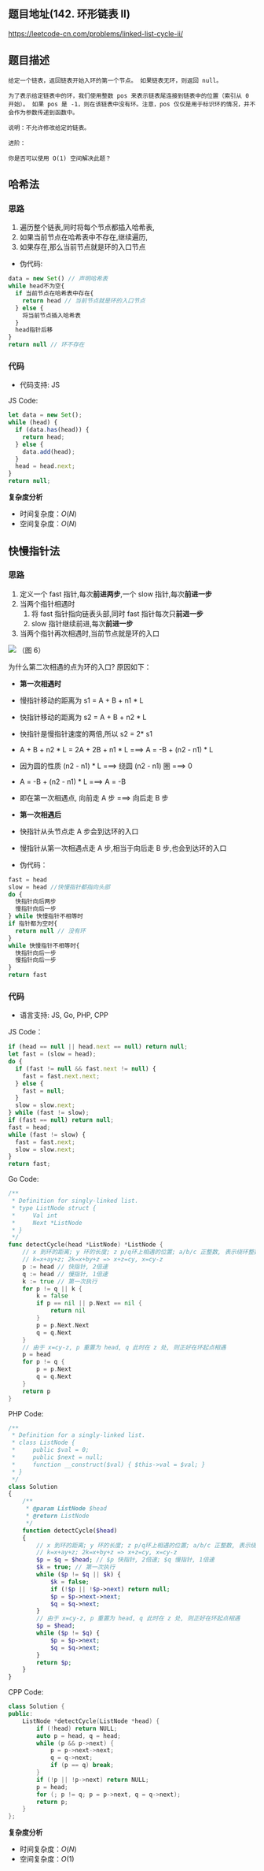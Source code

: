 ## 题目地址(142. 环形链表 II)

https://leetcode-cn.com/problems/linked-list-cycle-ii/

## 题目描述

```
给定一个链表，返回链表开始入环的第一个节点。 如果链表无环，则返回 null。

为了表示给定链表中的环，我们使用整数 pos 来表示链表尾连接到链表中的位置（索引从 0 开始）。 如果 pos 是 -1，则在该链表中没有环。注意，pos 仅仅是用于标识环的情况，并不会作为参数传递到函数中。

说明：不允许修改给定的链表。

进阶：

你是否可以使用 O(1) 空间解决此题？
```

## 哈希法

### 思路

1. 遍历整个链表,同时将每个节点都插入哈希表,
2. 如果当前节点在哈希表中不存在,继续遍历,
3. 如果存在,那么当前节点就是环的入口节点

- 伪代码:

```js
data = new Set() // 声明哈希表
while head不为空{
  if 当前节点在哈希表中存在{
    return head // 当前节点就是环的入口节点
  } else {
    将当前节点插入哈希表
  }
  head指针后移
}
return null // 环不存在
```

### 代码

- 代码支持: JS

JS Code:

```js
let data = new Set();
while (head) {
  if (data.has(head)) {
    return head;
  } else {
    data.add(head);
  }
  head = head.next;
}
return null;
```

**复杂度分析**

- 时间复杂度：$O(N)$
- 空间复杂度：$O(N)$

## 快慢指针法

### 思路

1. 定义一个 fast 指针,每次**前进两步**,一个 slow 指针,每次**前进一步**
2. 当两个指针相遇时
   1. 将 fast 指针指向链表头部,同时 fast 指针每次只**前进一步**
   2. slow 指针继续前进,每次**前进一步**
3. 当两个指针再次相遇时,当前节点就是环的入口

![](https://tva1.sinaimg.cn/large/007S8ZIlly1gfigbvzje1j30ky0bhq3x.jpg)
（图 6）

为什么第二次相遇的点为环的入口? 原因如下：

- **第一次相遇时**
- 慢指针移动的距离为 s1 = A + B + n1 \* L
- 快指针移动的距离为 s2 = A + B + n2 \* L
- 快指针是慢指针速度的两倍,所以 s2 = 2\* s1
- A + B + n2 * L = 2A + 2B + n1 * L ===> A = -B + (n2 - n1) \* L
- 因为圆的性质 (n2 - n1) \* L ===> 绕圆 (n2 - n1) 圈 ===> 0
- A = -B + (n2 - n1) \* L ===> A = -B
- 即在第一次相遇点, 向前走 A 步 ===> 向后走 B 步
- **第一次相遇后**
- 快指针从头节点走 A 步会到达环的入口
- 慢指针从第一次相遇点走 A 步,相当于向后走 B 步,也会到达环的入口

- 伪代码：

```jsx
fast = head
slow = head //快慢指针都指向头部
do {
  快指针向后两步
  慢指针向后一步
} while 快慢指针不相等时
if 指针都为空时{
  return null // 没有环
}
while 快慢指针不相等时{
  快指针向后一步
  慢指针向后一步
}
return fast
```

### 代码

- 语言支持: JS, Go, PHP, CPP

JS Code：

```js
if (head == null || head.next == null) return null;
let fast = (slow = head);
do {
  if (fast != null && fast.next != null) {
    fast = fast.next.next;
  } else {
    fast = null;
  }
  slow = slow.next;
} while (fast != slow);
if (fast == null) return null;
fast = head;
while (fast != slow) {
  fast = fast.next;
  slow = slow.next;
}
return fast;
```

Go Code:

```go
/**
 * Definition for singly-linked list.
 * type ListNode struct {
 *     Val int
 *     Next *ListNode
 * }
 */
func detectCycle(head *ListNode) *ListNode {
	// x 到环的距离; y 环的长度; z p/q环上相遇的位置; a/b/c 正整数, 表示绕环整数圈
	// k=x+ay+z; 2k=x+by+z => x+z=cy, x=cy-z
	p := head // 快指针, 2倍速
	q := head // 慢指针, 1倍速
	k := true // 第一次执行
	for p != q || k {
		k = false
		if p == nil || p.Next == nil {
			return nil
		}
		p = p.Next.Next
		q = q.Next
	}
	// 由于 x=cy-z, p 重置为 head, q 此时在 z 处, 则正好在环起点相遇
	p = head
	for p != q {
		p = p.Next
		q = q.Next
	}
	return p
}
```

PHP Code:

```php
/**
 * Definition for a singly-linked list.
 * class ListNode {
 *     public $val = 0;
 *     public $next = null;
 *     function __construct($val) { $this->val = $val; }
 * }
 */
class Solution
{
    /**
     * @param ListNode $head
     * @return ListNode
     */
    function detectCycle($head)
    {
        // x 到环的距离; y 环的长度; z p/q环上相遇的位置; a/b/c 正整数, 表示绕环整数圈
        // k=x+ay+z; 2k=x+by+z => x+z=cy, x=cy-z
        $p = $q = $head; // $p 快指针, 2倍速; $q 慢指针, 1倍速
        $k = true; // 第一次执行
        while ($p != $q || $k) {
            $k = false;
            if (!$p || !$p->next) return null;
            $p = $p->next->next;
            $q = $q->next;
        }
        // 由于 x=cy-z, p 重置为 head, q 此时在 z 处, 则正好在环起点相遇
        $p = $head;
        while ($p != $q) {
            $p = $p->next;
            $q = $q->next;
        }
        return $p;
    }
}
```

CPP Code:

```cpp
class Solution {
public:
    ListNode *detectCycle(ListNode *head) {
        if (!head) return NULL;
        auto p = head, q = head;
        while (p && p->next) {
            p = p->next->next;
            q = q->next;
            if (p == q) break;
        }
        if (!p || !p->next) return NULL;
        p = head;
        for (; p != q; p = p->next, q = q->next);
        return p;
    }
};

```

**复杂度分析**

- 时间复杂度：$O(N)$
- 空间复杂度：$O(1)$
